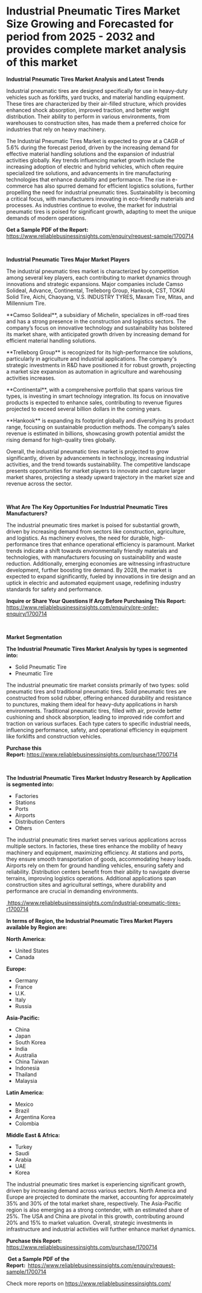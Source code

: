 <p><h1>Industrial Pneumatic Tires Market Size Growing and Forecasted for period from 2025 - 2032 and provides complete market analysis of this market</h1></p><p><strong>Industrial Pneumatic Tires Market Analysis and Latest Trends</strong></p>
<p><p>Industrial pneumatic tires are designed specifically for use in heavy-duty vehicles such as forklifts, yard trucks, and material handling equipment. These tires are characterized by their air-filled structure, which provides enhanced shock absorption, improved traction, and better weight distribution. Their ability to perform in various environments, from warehouses to construction sites, has made them a preferred choice for industries that rely on heavy machinery.</p><p>The Industrial Pneumatic Tires Market is expected to grow at a CAGR of 5.6% during the forecast period, driven by the increasing demand for effective material handling solutions and the expansion of industrial activities globally. Key trends influencing market growth include the increasing adoption of electric and hybrid vehicles, which often require specialized tire solutions, and advancements in tire manufacturing technologies that enhance durability and performance. The rise in e-commerce has also spurred demand for efficient logistics solutions, further propelling the need for industrial pneumatic tires. Sustainability is becoming a critical focus, with manufacturers innovating in eco-friendly materials and processes. As industries continue to evolve, the market for industrial pneumatic tires is poised for significant growth, adapting to meet the unique demands of modern operations.</p></p>
<p><strong>Get a Sample PDF of the Report:&nbsp;</strong> <a href="https://www.reliablebusinessinsights.com/enquiry/request-sample/1700714?utm_campaign=1877&utm_medium=2&utm_source=Github&utm_content=ia&utm_term=09012025&utm_id=industrial-pneumatic-tires">https://www.reliablebusinessinsights.com/enquiry/request-sample/1700714</a></p>
<p>&nbsp;</p>
<p><strong>Industrial Pneumatic Tires Major Market Players</strong></p>
<p><p>The industrial pneumatic tires market is characterized by competition among several key players, each contributing to market dynamics through innovations and strategic expansions. Major companies include Camso Solideal, Advance, Continental, Trelleborg Group, Hankook, CST, TOKAI Solid Tire, Aichi, Chaoyang, V.S. INDUSTRY TYRES, Maxam Tire, Mitas, and Millennium Tire.</p><p>**Camso Solideal**, a subsidiary of Michelin, specializes in off-road tires and has a strong presence in the construction and logistics sectors. The company’s focus on innovative technology and sustainability has bolstered its market share, with anticipated growth driven by increasing demand for efficient material handling solutions.</p><p>**Trelleborg Group** is recognized for its high-performance tire solutions, particularly in agriculture and industrial applications. The company's strategic investments in R&D have positioned it for robust growth, projecting a market size expansion as automation in agriculture and warehousing activities increases.</p><p>**Continental**, with a comprehensive portfolio that spans various tire types, is investing in smart technology integration. Its focus on innovative products is expected to enhance sales, contributing to revenue figures projected to exceed several billion dollars in the coming years.</p><p>**Hankook** is expanding its footprint globally and diversifying its product range, focusing on sustainable production methods. The company’s sales revenue is estimated in billions, showcasing growth potential amidst the rising demand for high-quality tires globally.</p><p>Overall, the industrial pneumatic tires market is projected to grow significantly, driven by advancements in technology, increasing industrial activities, and the trend towards sustainability. The competitive landscape presents opportunities for market players to innovate and capture larger market shares, projecting a steady upward trajectory in the market size and revenue across the sector.</p></p>
<p>&nbsp;</p>
<p><strong>What Are The Key Opportunities For Industrial Pneumatic Tires Manufacturers?</strong></p>
<p><p>The industrial pneumatic tires market is poised for substantial growth, driven by increasing demand from sectors like construction, agriculture, and logistics. As machinery evolves, the need for durable, high-performance tires that enhance operational efficiency is paramount. Market trends indicate a shift towards environmentally friendly materials and technologies, with manufacturers focusing on sustainability and waste reduction. Additionally, emerging economies are witnessing infrastructure development, further boosting tire demand. By 2028, the market is expected to expand significantly, fueled by innovations in tire design and an uptick in electric and automated equipment usage, redefining industry standards for safety and performance.</p></p>
<p><strong>Inquire or Share Your Questions If Any Before Purchasing This Report:</strong> <a href="https://www.reliablebusinessinsights.com/enquiry/pre-order-enquiry/1700714?utm_campaign=1877&utm_medium=2&utm_source=Github&utm_content=ia&utm_term=09012025&utm_id=industrial-pneumatic-tires">https://www.reliablebusinessinsights.com/enquiry/pre-order-enquiry/1700714</a></p>
<p>&nbsp;</p>
<p><strong>Market Segmentation</strong></p>
<p><strong>The Industrial Pneumatic Tires Market Analysis by types is segmented into:</strong></p>
<p><ul><li>Solid Pneumatic Tire</li><li>Pneumatic Tire</li></ul></p>
<p><p>The industrial pneumatic tire market consists primarily of two types: solid pneumatic tires and traditional pneumatic tires. Solid pneumatic tires are constructed from solid rubber, offering enhanced durability and resistance to punctures, making them ideal for heavy-duty applications in harsh environments. Traditional pneumatic tires, filled with air, provide better cushioning and shock absorption, leading to improved ride comfort and traction on various surfaces. Each type caters to specific industrial needs, influencing performance, safety, and operational efficiency in equipment like forklifts and construction vehicles.</p></p>
<p><strong>Purchase this Report:&nbsp;</strong><a href="https://www.reliablebusinessinsights.com/purchase/1700714?utm_campaign=1877&utm_medium=2&utm_source=Github&utm_content=ia&utm_term=09012025&utm_id=industrial-pneumatic-tires">https://www.reliablebusinessinsights.com/purchase/1700714</a></p>
<p>&nbsp;</p>
<p><strong>The Industrial Pneumatic Tires Market Industry Research by Application is segmented into:</strong></p>
<p><ul><li>Factories</li><li>Stations</li><li>Ports</li><li>Airports</li><li>Distribution Centers</li><li>Others</li></ul></p>
<p><p>The industrial pneumatic tires market serves various applications across multiple sectors. In factories, these tires enhance the mobility of heavy machinery and equipment, maximizing efficiency. At stations and ports, they ensure smooth transportation of goods, accommodating heavy loads. Airports rely on them for ground handling vehicles, ensuring safety and reliability. Distribution centers benefit from their ability to navigate diverse terrains, improving logistics operations. Additional applications span construction sites and agricultural settings, where durability and performance are crucial in demanding environments.</p></p>
<p><a href="https://www.reliablebusinessinsights.com/industrial-pneumatic-tires-r1700714?utm_campaign=1877&utm_medium=2&utm_source=Github&utm_content=ia&utm_term=09012025&utm_id=industrial-pneumatic-tires">&nbsp;https://www.reliablebusinessinsights.com/industrial-pneumatic-tires-r1700714</a></p>
<p><strong>In terms of Region, the Industrial Pneumatic Tires Market Players available by Region are:</strong></p>
<p>
    <p> <strong> North America: </strong>
        <ul>
            <li>United States</li>
            <li>Canada</li>
        </ul>
        </p> 
    <p> <strong> Europe: </strong>
        <ul>
            <li>Germany</li>
            <li>France</li>
            <li>U.K.</li>
            <li>Italy</li>
            <li>Russia</li>
        </ul>
        </p> 
    <p> <strong> Asia-Pacific: </strong>
        <ul>
            <li>China</li>
            <li>Japan</li>
            <li>South Korea</li>
            <li>India</li>
            <li>Australia</li>
            <li>China Taiwan</li>
            <li>Indonesia</li>
            <li>Thailand</li>
            <li>Malaysia</li>
        </ul>
        </p> 
    <p> <strong> Latin America: </strong>
        <ul>
            <li>Mexico</li>
            <li>Brazil</li>
            <li>Argentina Korea</li>
            <li>Colombia</li>
        </ul>
        </p> 
    <p> <strong> Middle East & Africa: </strong>
        <ul>
            <li>Turkey</li>
            <li>Saudi</li>
            <li>Arabia</li>
            <li>UAE</li>
            <li>Korea</li>
        </ul>
    </p>
    </p>
<p><p>The industrial pneumatic tires market is experiencing significant growth, driven by increasing demand across various sectors. North America and Europe are projected to dominate the market, accounting for approximately 35% and 30% of the total market share, respectively. The Asia-Pacific region is also emerging as a strong contender, with an estimated share of 25%. The USA and China are pivotal in this growth, contributing around 20% and 15% to market valuation. Overall, strategic investments in infrastructure and industrial activities will further enhance market dynamics.</p></p>
<p><strong>Purchase this Report: </strong><a href="https://www.reliablebusinessinsights.com/purchase/1700714?utm_campaign=1877&utm_medium=2&utm_source=Github&utm_content=ia&utm_term=09012025&utm_id=industrial-pneumatic-tires">https://www.reliablebusinessinsights.com/purchase/1700714</a></p>
<p>&nbsp;<strong>Get a Sample PDF of the Report:&nbsp;&nbsp;</strong><a href="https://www.reliablebusinessinsights.com/enquiry/request-sample/1700714?utm_campaign=1877&utm_medium=2&utm_source=Github&utm_content=ia&utm_term=09012025&utm_id=industrial-pneumatic-tires">https://www.reliablebusinessinsights.com/enquiry/request-sample/1700714</a></p>
<p><strong></strong></p>
<p>Check more reports on <a href="https://www.reliablebusinessinsights.com/?utm_campaign=1877&utm_medium=2&utm_source=Github&utm_content=ia&utm_term=09012025&utm_id=industrial-pneumatic-tires">https://www.reliablebusinessinsights.com/</a></p>